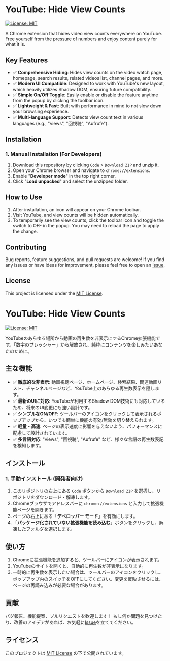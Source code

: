 # YouTube: Hide View Counts

[![License: MIT](https://img.shields.io/badge/License-MIT-yellow.svg?style=for-the-badge)](https://opensource.org/licenses/MIT)

A Chrome extension that hides video view counts everywhere on YouTube. Free yourself from the pressure of numbers and enjoy content purely for what it is.

## Key Features

*   ✅ **Comprehensive Hiding**: Hides view counts on the video watch page, homepage, search results, related videos list, channel pages, and more.
*   ✅ **Modern UI Compatible**: Designed to work with YouTube's new layout, which heavily utilizes Shadow DOM, ensuring future compatibility.
*   ✅ **Simple On/Off Toggle**: Easily enable or disable the feature anytime from the popup by clicking the toolbar icon.
*   ✅ **Lightweight & Fast**: Built with performance in mind to not slow down your browsing experience.
*   ✅ **Multi-language Support**: Detects view count text in various languages (e.g., "views", "回視聴", "Aufrufe").

## Installation


### 1. Manual Installation (For Developers)

1.  Download this repository by clicking `Code` > `Download ZIP` and unzip it.
2.  Open your Chrome browser and navigate to `chrome://extensions`.
3.  Enable "**Developer mode**" in the top right corner.
4.  Click "**Load unpacked**" and select the unzipped folder.

## How to Use

1.  After installation, an icon will appear on your Chrome toolbar.
2.  Visit YouTube, and view counts will be hidden automatically.
3.  To temporarily see the view counts, click the toolbar icon and toggle the switch to OFF in the popup. You may need to reload the page to apply the change.

## Contributing

Bug reports, feature suggestions, and pull requests are welcome! If you find any issues or have ideas for improvement, please feel free to open an [Issue](https://github.com/your-username/your-repo/issues).

## License

This project is licensed under the [MIT License](LICENSE).

# YouTube: Hide View Counts

[![License: MIT](https://img.shields.io/badge/License-MIT-yellow.svg?style=for-the-badge)](https://opensource.org/licenses/MIT)

YouTubeのあらゆる場所から動画の再生数を非表示にするChrome拡張機能です。「数字のプレッシャー」から解放され、純粋にコンテンツを楽しみたいあなたのために。

## 主な機能

*   ✅ **徹底的な非表示**: 動画視聴ページ、ホームページ、検索結果、関連動画リスト、チャンネルページなど、YouTube上のあらゆる再生数表示を隠します。
*   ✅ **最新のUIに対応**: YouTubeが利用するShadow DOM技術にも対応しているため、将来のUI変更にも強い設計です。
*   ✅ **シンプルなON/OFF**: ツールバーのアイコンをクリックして表示されるポップアップから、いつでも簡単に機能の有効/無効を切り替えられます。
*   ✅ **軽量・高速**: ページの表示速度に影響を与えないよう、パフォーマンスに配慮して設計されています。
*   ✅ **多言語対応**: "views", "回視聴", "Aufrufe" など、様々な言語の再生数表記を検知します。

## インストール


### 1. 手動インストール (開発者向け)

1.  このリポジトリの右上にある `Code` ボタンから `Download ZIP` を選択し、リポジトリをダウンロード・解凍します。
2.  Chromeブラウザでアドレスバーに `chrome://extensions` と入力して拡張機能ページを開きます。
3.  ページの右上にある「**デベロッパー モード**」を有効にします。
4.  「**パッケージ化されていない拡張機能を読み込む**」ボタンをクリックし、解凍したフォルダを選択します。

## 使い方

1.  Chromeに拡張機能を追加すると、ツールバーにアイコンが表示されます。
2.  YouTubeのサイトを開くと、自動的に再生数が非表示になります。
3.  一時的に再生数を表示したい場合は、ツールバーのアイコンをクリックし、ポップアップ内のスイッチをOFFにしてください。変更を反映させるには、ページの再読み込みが必要な場合があります。

## 貢献

バグ報告、機能提案、プルリクエストを歓迎します！ もし何か問題を見つけたり、改善のアイデアがあれば、お気軽に[Issue](https://github.com/your-username/your-repo/issues)を立ててください。

## ライセンス

このプロジェクトは [MIT License](LICENSE) の下で公開されています。

